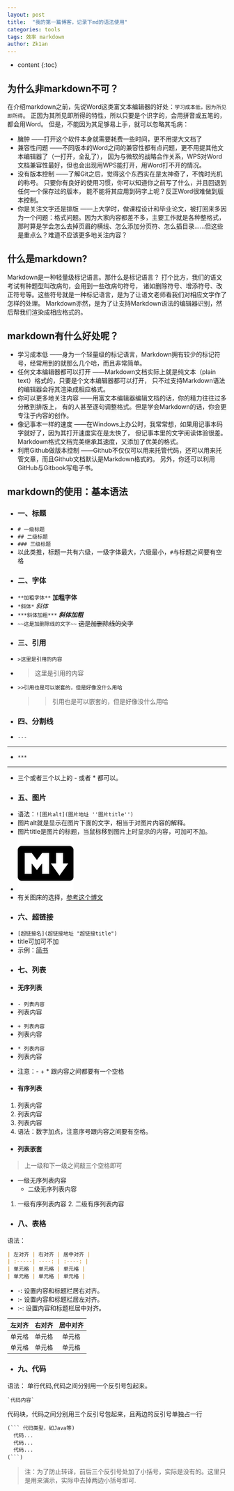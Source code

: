 ```yaml
---
layout: post
title:  "我的第一篇博客，记录下md的语法使用"
categories: tools
tags: 效率 markdown
author: Zk1an
---
```


* content
{:toc}

## 为什么非markdown不可？
在介绍markdown之前，先说Word这类富文本编辑器的好处：`学习成本低，因为所见即所得`。
正因为其所见即所得的特性，所以只要是个识字的，会用拼音或五笔的，都会用Word。
但是，不能因为其足够易上手，就可以忽略其毛病：
- 臃肿 ——打开这个软件本身就需要耗费一些时间，更不用提大文档了
- 兼容性问题 ——不同版本的Word之间的兼容性都有点问题，更不用提其他文本编辑器了（一打开，全乱了），
因为与微软的战略合作关系，WPS对Word文档兼容性最好，但也会出现用WPS能打开，用Word打不开的情况。
- 没有版本控制 ——了解Git之后，觉得这个东西实在是太神奇了，不愧时光机的称号。
只要你有良好的使用习惯，你可以知道你之前写了什么，并且回退到任何一个保存过的版本，
能不能将其应用到码字上呢？反正Word很难做到版本控制。
- 你是关注文字还是排版 ——上大学时，做课程设计和毕业论文，被打回来多因为一个问题：格式问题。因为大家内容都差不多，主要工作就是各种整格式，
那时算是学会怎么去掉页眉的横线、怎么添加分页符、怎么插目录……但这些是重点么？难道不应该更多地关注内容？

## 什么是markdown?
Markdown是一种轻量级标记语言。那什么是标记语言？
打个比方，我们的语文考试有种题型叫改病句，会用到一些改病句符号，
诸如删除符号、增添符号、改正符号等。这些符号就是一种标记语言，是为了让语文老师看我们对相应文字作了怎样的处理。
Markdown亦然，是为了让支持Markdown语法的编辑器识别，然后帮我们渲染成相应格式的。

## markdown有什么好处呢？
- 学习成本低 ——身为一个轻量级的标记语言，Markdown拥有较少的标记符号，经常用到的就那么几个哈，而且非常简单。
- 任何文本编辑器都可以打开 ——Markdown文档实际上就是纯文本（plain text）格式的，只要是个文本编辑器都可以打开，
只不过支持Markdown语法的编辑器会将其渲染成相应格式。
- 你可以更多地关注内容 ——用富文本编辑器编辑文档的话，你的精力往往过多分散到排版上，
有的人甚至逐句调整格式。但是学会Markdown的话，你会更专注于内容的创作。
- 像记事本一样的速度 ——在Windows上办公时，我常常想，如果用记事本码字就好了，因为其打开速度实在是太快了，
但记事本里的文字阅读体验很差。Markdown格式文档完美继承其速度，又添加了优美的格式。
- 利用Github做版本控制 ——Github不仅仅可以用来托管代码，还可以用来托管文章，而且Github文档默认是Markdown格式的。
另外，你还可以利用GitHub与Gitbook写电子书。

## markdown的使用：基本语法
* ### 一、标题
- `# 一级标题` 
- `## 二级标题`
- `### 三级标题`
- 以此类推，标题一共有六级，一级字体最大，六级最小，`#`与标题之间要有空格
* ### 二、字体
- `**加粗字体**` **加粗字体**
- `*斜体*` *斜体*
- `***斜体加粗***` ***斜体加粗***
- `~~这是加删除线的文字~~` ~~这是加删除线的文字~~
* ### 三、引用
- `>这里是引用的内容` 
- >这里是引用的内容
- `>>引用也是可以嵌套的，但是好像没什么用哈`
  >>引用也是可以嵌套的，但是好像没什么用哈
* ### 四、分割线
- `---`  
---  
- `***`  
***  
- 三个或者三个以上的 - 或者 * 都可以。                      
* ### 五、图片
- 语法：`![图片alt](图片地址 ''图片title'')`   
- 图片alt就是显示在图片下面的文字，相当于对图片内容的解释。   
- 图片title是图片的标题，当鼠标移到图片上时显示的内容，可加可不加。 
- ![这是示例](../uPic/%202020%2007%2011%2011%2032iconfinder_markdown_298823.png) 
- 有关图床的选择，[参考这个博文](https://www.jianshu.com/p/ea1eb11db63f)
* ### 六、超链接
- `[超链接名](超链接地址 "超链接title")`   
- title可加可不加  
- 示例：[简书](http://jianshu.com)
* ### 七、列表
+ #### 无序列表
- `- 列表内容`
- 列表内容
+ `+ 列表内容`
+ 列表内容
* `* 列表内容`
* 列表内容
- 注意：- + * 跟内容之间都要有一个空格
+ #### 有序列表
1. 列表内容
2. 列表内容
3. 列表内容
4. 语法：数字加点，注意序号跟内容之间要有空格。
+ #### 列表嵌套
>上一级和下一级之间敲三个空格即可
- 一级无序列表内容
   - 二级无序列表内容
1. 一级有序列表内容
   2. 二级有序列表内容

* ### 八、表格
语法：
```markdown
| 左对齐 | 右对齐 | 居中对齐 |
| :-----| ----: | :----: |
| 单元格 | 单元格 | 单元格 |
| 单元格 | 单元格 | 单元格 |
```
- -: 设置内容和标题栏居右对齐。
- :- 设置内容和标题栏居左对齐。
- :-: 设置内容和标题栏居中对齐。

| 左对齐 | 右对齐 | 居中对齐 |
| :-----| ----: | :----: |
| 单元格 | 单元格 | 单元格 |
| 单元格 | 单元格 | 单元格 |

* ### 九、代码
语法：
单行代码,代码之间分别用一个反引号包起来。
```text
`代码内容` 
```
代码块，代码之间分别用三个反引号包起来，且两边的反引号单独占一行

```markdown
(``` 代码类型，如Java等)
  代码...
  代码...
  代码...
(```)
```

>注：为了防止转译，前后三个反引号处加了小括号，实际是没有的。这里只是用来演示，实际中去掉两边小括号即可.